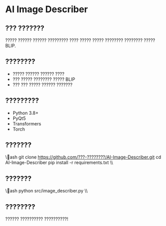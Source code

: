 # AI Image Describer

## ??? ???????
????? ?????? ?????? ????????? ???? ????? ????? ???????? ???????? ????? BLIP.

## ????????
- ????? ?????? ?????? ????
- ??? ????? ???????? ????? BLIP
- ??? ??? ????? ?????? ???????

## ?????????
- Python 3.8+
- PyQt5
- Transformers
- Torch

## ???????
\\\ash
git clone https://github.com/???-????????/AI-Image-Describer.git
cd AI-Image-Describer
pip install -r requirements.txt
\\\

## ???????
\\\ash
python src/image_describer.py
\\\

## ????????
?????? ?????????? ??????????!
